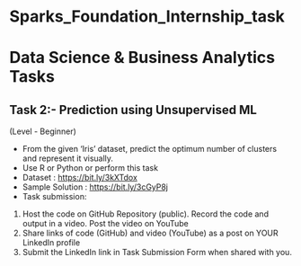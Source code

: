 
# Sparks_Foundation_Internship_task

# Data Science & Business Analytics Tasks
## Task 2:- Prediction using Unsupervised ML

(Level - Beginner)

- From the given ‘Iris’ dataset, predict the optimum number of clusters and
represent it visually.
- Use R or Python or perform this task
- Dataset : https://bit.ly/3kXTdox
- Sample Solution : https://bit.ly/3cGyP8j
- Task submission:
1. Host the code on GitHub Repository (public). Record the code and output in
a video. Post the video on YouTube
2. Share links of code (GitHub) and video (YouTube) as a post on YOUR
LinkedIn profile
3. Submit the LinkedIn link in Task Submission Form when shared with you.
